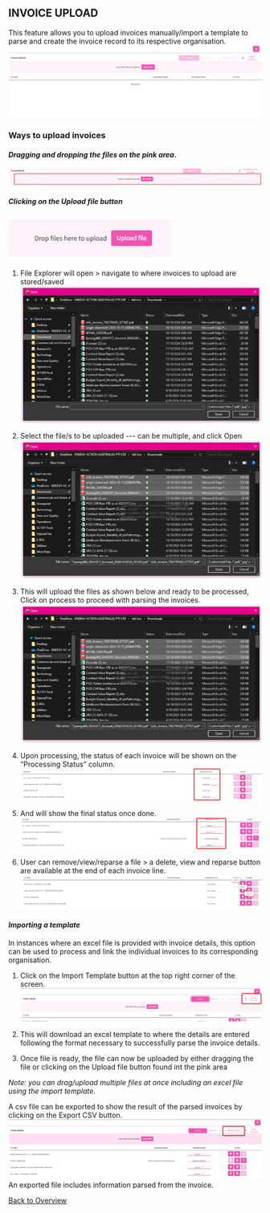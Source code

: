 ## INVOICE UPLOAD
This feature allows you to upload invoices manually/import a template to parse and create the invoice record to its respective organisation.
![alt text](<Resources/Invoice Upload/InvoiceUpload1.png>)

### Ways to upload invoices
#### *Dragging and dropping the files on the pink area.*
![alt text](<Resources/Invoice Upload/InvoiceUpload2.png>)

#### *Clicking on the Upload file button*
![alt text](<Resources/Invoice Upload/InvoiceUpload3.png>)

   1. File Explorer will open > navigate to where invoices to upload are stored/saved
    ![alt text](<Resources/Invoice Upload/InvoiceUpload4.png>)

   2. Select the file/s to be uploaded --- can be multiple, and click Open
   ![alt text](<Resources/Invoice Upload/InvoiceUpload5.png>)
   
   3. This will upload the files as shown below and ready to be processed, Click on process to proceed with parsing the invoices.
   ![alt text](<Resources/Invoice Upload/InvoiceUpload6.png>)

   4. Upon processing, the status of each invoice will be shown on the “Processing Status” column.
   ![alt text](<Resources/Invoice Upload/InvoiceUpload7.png>)

   5. And will show the final status once done.
   ![alt text](<Resources/Invoice Upload/InvoiceUpload8.png>)

   6. User can remove/view/reparse a file > a delete, view and reparse button are available at the end of each invoice line.
   ![alt text](<Resources/Invoice Upload/InvoiceUpload9.png>)

#### *Importing a template*
In instances where an excel file is provided with invoice details, this option can be used to process and link the individual invoices to its corresponding organisation.

   1. Click on the Import Template button at the top right corner of the screen.
   ![alt text](<Resources/Invoice Upload/InvoiceUpload10.png>)

   2. This will download an excel template to where the details are entered following the format necessary to successfully parse the invoice details.
   
   3. Once file is ready, the file can now be uploaded by either dragging the file or clicking on the Upload file button found int the pink area

   *Note: you can drag/upload multiple files at once including an excel file using the import template.*

A csv file can be exported to show the result of the parsed invoices by clicking on the Export CSV button.
![alt text](<Resources/Invoice Upload/InvoiceUpload11.png>)
An exported file includes information parsed from the invoice.


[Back to Overview](README.md)